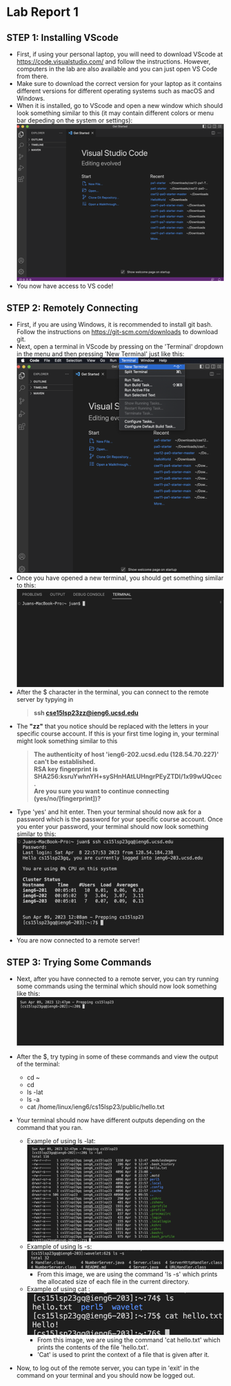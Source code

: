 # Lab Report 1
## STEP 1: Installing VScode
- First, if using your personal laptop, you will need to download VScode at <https://code.visualstudio.com/> and follow the instructions. However, computers in the lab are also available and you can just open VS Code from there.
- Make sure to download the correct version for your laptop as it contains different versions for different operating systems such as macOS and Windows.
- When it is installed, go to VScode and open a new window which should look something similar to this (it may contain different colors or menu bar depeding on the system or settings): 
![Image](VScode1.png)
- You now have access to VS code!

## STEP 2: Remotely Connecting
- First, if you are using Windows, it is recommended to install git bash. Follow the instructions on <https://git-scm.com/downloads> to download git.
- Next, open a terminal in VScode by pressing on the 'Terminal' dropdown in the menu and then pressing 'New Terminal' just like this:
![Image](OpeningTerminal.png)
- Once you have opened a new terminal, you should get something similar to this:
![Image](Terminal1.png)
- After the $ character in the terminal, you can connect to the remote server by typying in
  > **ssh cse15lsp23zz@ieng6.ucsd.edu**
- The **"zz"** that you notice should be replaced with the letters in your specific course account. If this is your first time loging in, your terminal might look something similar to this
  > **The authenticity of host 'ieng6-202.ucsd.edu (128.54.70.227)' can't be established.\
  > RSA key fingerprint is SHA256:ksruYwhnYH+sySHnHAtLUHngrPEyZTDl/1x99wUQcec.\
  > Are you sure you want to continue connecting (yes/no/[fingerprint])?**
- Type 'yes' and hit enter. Then your terminal should now ask for a password which is the password for your specific course account. Once you enter your password, your terminal should now look something similar to this:
![Image](Terminal.png)
- You are now connected to a remote server!

## STEP 3: Trying Some Commands
- Next, after you have connected to a remote server, you can try running some commands using the terminal which should now look something like this:
![Image](RemoteServer1.png)
- After the $, try typing in some of these commands and view the output of the terminal:
  - cd ~
  - cd
  - ls -lat
  - ls -a
  - cat /home/linux/ieng6/cs15lsp23/public/hello.txt
- Your terminal should now have different outputs depending on the command that you ran.
  - Example of using ls -lat:
  ![Image](Command.png)
  - Example of using ls -s:
  ![Image](Command2.png)
    - From this image, we are using the command 'ls -s' which prints the allocated size of each file in the current directory.
  - Example of using cat :
  ![Image](Command3.png)
    - From this image, we are using the command 'cat hello.txt' which prints the contents of the file 'hello.txt'.
    - 'Cat' is used to print the context of a file that is given after it.

- Now, to log out of the remote server, you can type in 'exit' in the command on your terminal and you should now be logged out.
